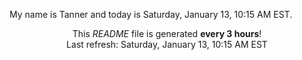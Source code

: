 My name is Tanner and today is Saturday, January 13, 10:15 AM EST.

<p align="center">This <i>README</i> file is generated <b>every 3 hours</b>!</br>Last refresh: Saturday, January 13, 10:15 AM EST<br /></p>
